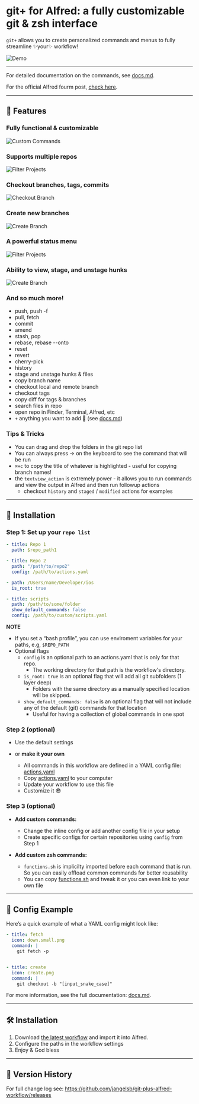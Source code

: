 # git+ for Alfred: a fully customizable git & zsh interface

`git+` allows you to create personalized commands and menus to fully streamline ✨your✨ workflow!


![Demo](images/demo.gif)

---

For detailed documentation on the commands, see [docs.md](docs.md).

For the official Alfred fourm post, [check here](https://www.alfredforum.com/topic/22463-git-for-alfred-a-fully-customizable-git-zsh-interface/).

---

## 🚀 Features

### Fully functional & customizable
![Custom Commands](images/custom_commands.png)

### Supports multiple repos
![Filter Projects](images/filter_projects.png)

### Checkout branches, tags, commits 
![Checkout Branch](images/checkout_branch.png)

### Create new branches
![Create Branch](images/create_branch.png)

### A powerful status menu
![Filter Projects](images/status_menu.png)

### Ability to view, stage, and unstage hunks
![Create Branch](images/stage_hunk.png)

### And so much more!

* push, push -f
* pull, fetch
* commit
* amend
* stash, pop
* rebase, rebase --onto
* reset
* revert
* cherry-pick
* history
* stage and unstage hunks & files
* copy branch name
* checkout local and remote branch
* checkout tags
* copy diff for tags & branches
* search files in repo
* open repo in Finder, Terminal, Alfred, etc
* `+` anything you want to add 🚀 (see [docs.md](docs.md))


### Tips & Tricks

* You can drag and drop the folders in the git repo list
* You can always press → on the keyboard to see the command that will be run
* `⌘+c` to copy the title of whatever is highlighted - useful for copying branch names!
* the `textview_action` is extremely power - it allows you to run commands and view the output in Alfred and then run followup actions 
    * checkout `history` and `staged` / `modified` actions for examples


---

## 📖 Installation

### Step 1: Set up your `repo list`
```yaml
- title: Repo 1
  path: $repo_path1

- title: Repo 2
  path: "/path/to/repo2"
  config: /path/to/actions.yaml

- path: /Users/name/Developer/ios
  is_root: true

- title: scripts
  path: /path/to/some/folder
  show_default_commands: false
  config: /path/to/custom/scripts.yaml
```
**NOTE**
* If you set a “bash profile”, you can use enviroment variables for your paths, e.g, `$REPO_PATH`
* Optional flags
  * `config` is an optional path to an actions.yaml that is only for that repo.
      * The working directory for that path is the workflow's directory.
  * `is_root: true` is an optional flag that will add all git subfolders (1 layer deep)
      * Folders with the same directory as a manually specified location will be skipped.
  * `show_default_commands: false` is an optional flag that will not include any of the default (git) commands for that location
      * Useful for having a collection of global commands in one spot


### Step 2 (optional)

- Use the default settings
  
- or **make it your own**
  - All commands in this workflow are defined in a YAML config file: [actions.yaml](https://github.com/jangelsb/git-plus-alfred-workflow/blob/main/actions.yaml)
  - Copy [actions.yaml](https://github.com/jangelsb/git-plus-alfred-workflow/blob/main/actions.yaml) to your computer
  - Update your workflow to use this file
  - Customize it 😎
  
### Step 3 (optional)
- **Add custom commands:** 
  - Change the inline config or add another config file in your setup
  - Create specific configs for certain repositories using `config` from Step 1

- **Add custom zsh commands:** 
  - `functions.sh` is implicilty imported before each command that is run. So you can easily offload common commands for better reusability 
  - You can copy [functions.sh](https://github.com/jangelsb/git-plus-alfred-workflow/blob/main/functions.sh) and tweak it or you can even link to your own file 


---

## 📂 Config Example

Here’s a quick example of what a YAML config might look like:  

```yaml
- title: fetch
  icon: down.small.png
  command: |
    git fetch -p


- title: create
  icon: create.png
  command: |
    git checkout -b "[input_snake_case]"
```

For more information, see the full documentation: [docs.md](https://github.com/jangelsb/git-plus-alfred-workflow/blob/main/docs.md).

---

## 🛠️ Installation

1. Download [the latest workflow](https://github.com/jangelsb/git-plus-alfred-workflow/releases) and import it into Alfred. 
2. Configure the paths in the workflow settings
3. Enjoy & God bless 

---

## 📝 Version History

For full change log see: https://github.com/jangelsb/git-plus-alfred-workflow/releases
